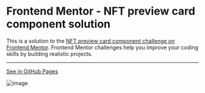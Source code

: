 # Frontend Mentor - NFT preview card component solution

This is a solution to the [NFT preview card component challenge on Frontend Mentor](https://www.frontendmentor.io/challenges/nft-preview-card-component-SbdUL_w0U). Frontend Mentor challenges help you improve your coding skills by building realistic projects.

---

[See in GitHub Pages](https://OTF31.github.io/ntf-preview-card-component/)

![image](https://user-images.githubusercontent.com/75378049/159399179-dd3d3ba0-69c3-4a2e-bedd-7d036e1faf08.png)

